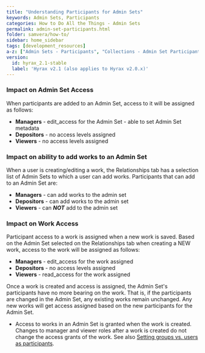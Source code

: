 ```yaml
---
title: "Understanding Participants for Admin Sets"
keywords: Admin Sets, Participants
categories: How to Do All the Things - Admin Sets
permalink: admin-set-participants.html
folder: samvera/how-to/
sidebar: home_sidebar
tags: [development_resources]
a-z: ["Admin Sets - Participants", "Collections - Admin Set Participants"]
version:
  id: hyrax_2.1-stable
  label: 'Hyrax v2.1 (also applies to Hyrax v2.0.x)'
---
```


### Impact on Admin Set Access

When participants are added to an Admin Set, access to it will be assigned as follows:

* **Managers** - edit_access for the Admin Set - able to set Admin Set metadata
* **Depositors** - no access levels assigned
* **Viewers** - no access levels assigned

### Impact on ability to add works to an Admin Set

When a user is creating/editing a work, the Relationships tab has a selection list of Admin Sets to which a user can add works.  Participants that can add to an Admin Set are:

* **Managers** - can add works to the admin set
* **Depositors** - can add works to the admin set
* **Viewers** - can _**NOT**_ add to the admin set

### Impact on Work Access

Participant access to a work is assigned when a new work is saved.  Based on the Admin Set selected on the Relationships tab when creating a NEW work, access to the work will be assigned as follows:

* **Managers** - edit_access for the work assigned
* **Depositors** - no access levels assigned
* **Viewers** - read_access for the work assigned

Once a work is created and access is assigned, the Admin Set's participants have no more bearing on the work.  That is, if the participants are changed in the Admin Set, any existing works remain unchanged.  Any new works will get access assigned based on the new participants for the Admin Set.

<ul class='warning'><li>Access to works in an Admin Set is granted when the work is created.  Changes to manager and viewer roles after a work is created do not change the access grants of the work.  See also <a href="collection-sharing.html#setting-groups-vs-users-as-participants">Setting groups vs. users as participants</a>.</li></ul>
